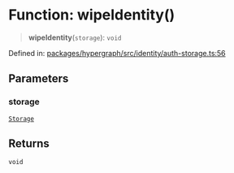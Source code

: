 # Function: wipeIdentity()

> **wipeIdentity**(`storage`): `void`

Defined in: [packages/hypergraph/src/identity/auth-storage.ts:56](https://github.com/hashirpm/hypergraph/blob/ab4ea1cdb9430798142e0d735aac9d31c2cf0ae0/packages/hypergraph/src/identity/auth-storage.ts#L56)

## Parameters

### storage

[`Storage`](../type-aliases/Storage.md)

## Returns

`void`
